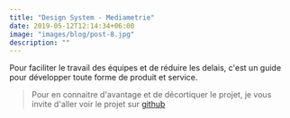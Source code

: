 ```yaml
---
title: "Design System - Mediametrie"
date: 2019-05-12T12:14:34+06:00
image: "images/blog/post-8.jpg"
description: ""
---
```


Pour faciliter le travail des équipes et de réduire les delais, c'est un guide pour développer toute forme de produit et service.

> Pour en connaitre d'avantage et de décortiquer le projet, je vous invite d'aller voir le projet sur [github](https://github.com/MaximeLarrouturou/DesignSystemCAWI)